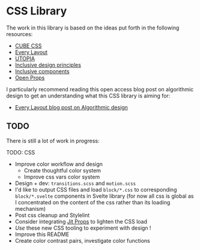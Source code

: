 # CSS Library

The work in this library is based on the ideas put forth in the following resources:

- [CUBE CSS](https://cube.fyi)
- [Every Layout](https://every-layout.dev)
- [UTOPIA](https://utopia.fyi/)
- [Inclusive design principles](https://inclusivedesignprinciples.org/)
- [Inclusive components](https://inclusive-components.design/)
- [Open Props](https://open-props.style/)

I particularly recommend reading this open access blog post on algorithmic design to get an understanding what this CSS library is aiming for:

- [Every Layout blog post on Algorithmic design](https://every-layout.dev/blog/algorithmic-design/)

## TODO

There is still a lot of work in progress:

TODO: CSS

- Improve color workflow and design
  - Create thoughtful color system
  - Improve css vars color system
- Design + dev: `transitions.scss` and `motion.scss`
- I'd like to output CSS files and load `block/*.css` to corresponding `block/*.svelte` components in Svelte library (for now all css is global as I concentrated on the content of the css rather than its loading mechanism)
- Post css cleanup and Stylelint
- Consider integrating [Jit Props](https://github.com/GoogleChromeLabs/postcss-jit-props) to lighten the CSS load
- _Use_ these new CSS tooling to experiment with design !
- Improve this README
- Create color contrast pairs, investigate color functions

